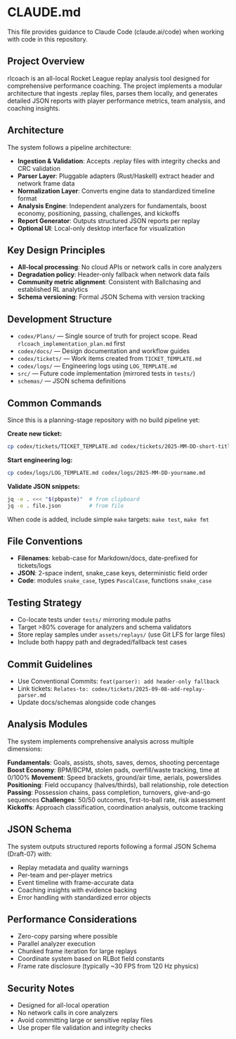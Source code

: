 # CLAUDE.md

This file provides guidance to Claude Code (claude.ai/code) when working with code in this repository.

## Project Overview
rlcoach is an all-local Rocket League replay analysis tool designed for comprehensive performance coaching. The project implements a modular architecture that ingests .replay files, parses them locally, and generates detailed JSON reports with player performance metrics, team analysis, and coaching insights.

## Architecture
The system follows a pipeline architecture:
- **Ingestion & Validation**: Accepts .replay files with integrity checks and CRC validation
- **Parser Layer**: Pluggable adapters (Rust/Haskell) extract header and network frame data 
- **Normalization Layer**: Converts engine data to standardized timeline format
- **Analysis Engine**: Independent analyzers for fundamentals, boost economy, positioning, passing, challenges, and kickoffs
- **Report Generator**: Outputs structured JSON reports per replay
- **Optional UI**: Local-only desktop interface for visualization

## Key Design Principles
- **All-local processing**: No cloud APIs or network calls in core analyzers
- **Degradation policy**: Header-only fallback when network data fails
- **Community metric alignment**: Consistent with Ballchasing and established RL analytics
- **Schema versioning**: Formal JSON Schema with version tracking

## Development Structure
- `codex/Plans/` — Single source of truth for project scope. Read `rlcoach_implementation_plan.md` first
- `codex/docs/` — Design documentation and workflow guides  
- `codex/tickets/` — Work items created from `TICKET_TEMPLATE.md`
- `codex/logs/` — Engineering logs using `LOG_TEMPLATE.md`
- `src/` — Future code implementation (mirrored tests in `tests/`)
- `schemas/` — JSON schema definitions

## Common Commands
Since this is a planning-stage repository with no build pipeline yet:

**Create new ticket:**
```bash
cp codex/tickets/TICKET_TEMPLATE.md codex/tickets/2025-MM-DD-short-title.md
```

**Start engineering log:**
```bash
cp codex/logs/LOG_TEMPLATE.md codex/logs/2025-MM-DD-yourname.md
```

**Validate JSON snippets:**
```bash
jq -e . <<< "$(pbpaste)"  # from clipboard
jq -e . file.json         # from file
```

When code is added, include simple `make` targets: `make test`, `make fmt`

## File Conventions
- **Filenames**: kebab-case for Markdown/docs, date-prefixed for tickets/logs
- **JSON**: 2-space indent, snake_case keys, deterministic field order
- **Code**: modules `snake_case`, types `PascalCase`, functions `snake_case`

## Testing Strategy
- Co-locate tests under `tests/` mirroring module paths
- Target >80% coverage for analyzers and schema validators  
- Store replay samples under `assets/replays/` (use Git LFS for large files)
- Include both happy path and degraded/fallback test cases

## Commit Guidelines
- Use Conventional Commits: `feat(parser): add header-only fallback`
- Link tickets: `Relates-to: codex/tickets/2025-09-08-add-replay-parser.md`
- Update docs/schemas alongside code changes

## Analysis Modules
The system implements comprehensive analysis across multiple dimensions:

**Fundamentals**: Goals, assists, shots, saves, demos, shooting percentage
**Boost Economy**: BPM/BCPM, stolen pads, overfill/waste tracking, time at 0/100%
**Movement**: Speed brackets, ground/air time, aerials, powerslides  
**Positioning**: Field occupancy (halves/thirds), ball relationship, role detection
**Passing**: Possession chains, pass completion, turnovers, give-and-go sequences
**Challenges**: 50/50 outcomes, first-to-ball rate, risk assessment
**Kickoffs**: Approach classification, coordination analysis, outcome tracking

## JSON Schema
The system outputs structured reports following a formal JSON Schema (Draft-07) with:
- Replay metadata and quality warnings
- Per-team and per-player metrics
- Event timeline with frame-accurate data
- Coaching insights with evidence backing
- Error handling with standardized error objects

## Performance Considerations
- Zero-copy parsing where possible
- Parallel analyzer execution
- Chunked frame iteration for large replays
- Coordinate system based on RLBot field constants
- Frame rate disclosure (typically ~30 FPS from 120 Hz physics)

## Security Notes
- Designed for all-local operation
- No network calls in core analyzers
- Avoid committing large or sensitive replay files
- Use proper file validation and integrity checks